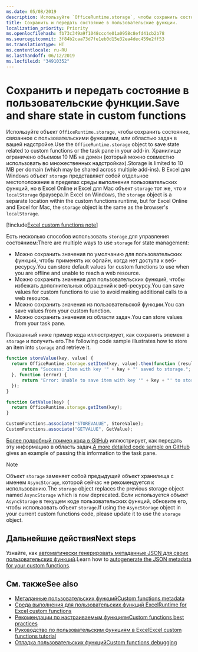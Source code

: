 ```yaml
---
ms.date: 05/08/2019
description: Используйте `OfficeRuntime.storage`, чтобы сохранить состояние с пользовательскими функциями.
title: Сохранить и передать состояние в пользовательские функции.
localization_priority: Priority
ms.openlocfilehash: fb73c349a9f1048ccc4e01a0958c8efd41cb2b78
ms.sourcegitcommit: 3f84b2caa73d7fe1eb0d15e32ea4dec459e2ff53
ms.translationtype: HT
ms.contentlocale: ru-RU
ms.lasthandoff: 06/12/2019
ms.locfileid: "34910352"
---
```

# <a name="save-and-share-state-in-custom-functions"></a><span data-ttu-id="cde40-103">Сохранить и передать состояние в пользовательские функции.</span><span class="sxs-lookup"><span data-stu-id="cde40-103">Save and share state in custom functions</span></span>

<span data-ttu-id="cde40-104">Используйте объект `OfficeRuntime.storage`, чтобы сохранить состояние, связанное с пользовательскими функциями, или областью задач в вашей надстройке.</span><span class="sxs-lookup"><span data-stu-id="cde40-104">Use the `OfficeRuntime.storage` object to save state related to custom functions or the task pane in your add-in.</span></span> <span data-ttu-id="cde40-105">Хранилище ограничено объемом 10 МБ на домен (который можно совместно использовать во множественных надстройках).</span><span class="sxs-lookup"><span data-stu-id="cde40-105">Storage is limited to 10 MB per domain (which may be shared across multiple add-ins).</span></span> <span data-ttu-id="cde40-106">В Excel для Windows объект `storage` представляет собой отдельное местоположение в пределах среды выполнения пользовательских функций, но в Excel Online и Excel для Mac объект `storage` тот же, что и `localStorage` браузера.</span><span class="sxs-lookup"><span data-stu-id="cde40-106">In Excel on Windows, the `storage` object is a separate location within the custom functions runtime, but for Excel Online and Excel for Mac, the `storage` object is the same as the browser's `localStorage`.</span></span>

[!include[Excel custom functions note](../includes/excel-custom-functions-note.md)]

<span data-ttu-id="cde40-107">Есть несколько способов использовать `storage` для управления состоянием:</span><span class="sxs-lookup"><span data-stu-id="cde40-107">There are multiple ways to use `storage` for state management:</span></span>

- <span data-ttu-id="cde40-108">Можно сохранить значения по умолчанию для пользовательских функций, чтобы применять их офлайн, когда нет доступа к веб-ресурсу.</span><span class="sxs-lookup"><span data-stu-id="cde40-108">You can store default values for custom functions to use when you are offline and unable to reach a web resource.</span></span>
- <span data-ttu-id="cde40-109">Можно сохранить значения для пользовательских функций, чтобы избежать дополнительных обращений к веб-ресурсу.</span><span class="sxs-lookup"><span data-stu-id="cde40-109">You can save values for custom functions to use to avoid making additional calls to a web resource.</span></span>
- <span data-ttu-id="cde40-110">Можно сохранить значения из пользовательской функции.</span><span class="sxs-lookup"><span data-stu-id="cde40-110">You can save values from your custom function.</span></span>
- <span data-ttu-id="cde40-111">Можно сохранить значения из области задач.</span><span class="sxs-lookup"><span data-stu-id="cde40-111">You can store values from your task pane.</span></span>

<span data-ttu-id="cde40-112">Показанный ниже пример кода иллюстрирует, как сохранить элемент в `storage` и получить его.</span><span class="sxs-lookup"><span data-stu-id="cde40-112">The following code sample illustrates how to store an item into `storage` and retrieve it.</span></span>

```js
function storeValue(key, value) {
  return OfficeRuntime.storage.setItem(key, value).then(function (result) {
      return "Success: Item with key '" + key + "' saved to storage.";
  }, function (error) {
      return "Error: Unable to save item with key '" + key + "' to storage. " + error;
  });
}

function GetValue(key) {
  return OfficeRuntime.storage.getItem(key);
}

CustomFunctions.associate("STOREVALUE", StoreValue);
CustomFunctions.associate("GETVALUE", GetValue);
```

<span data-ttu-id="cde40-113">[Более подробный пример кода в GitHub](https://github.com/OfficeDev/PnP-OfficeAddins/tree/master/Excel-custom-functions/AsyncStorage) иллюстрирует, как передать эту информацию в область задач.</span><span class="sxs-lookup"><span data-stu-id="cde40-113">[A more detailed code sample on GitHub](https://github.com/OfficeDev/PnP-OfficeAddins/tree/master/Excel-custom-functions/AsyncStorage) gives an example of passing this information to the task pane.</span></span>

>[!NOTE]
> <span data-ttu-id="cde40-114">Объект `storage` заменяет собой предыдущий объект хранилища с именем `AsyncStorage`, которой сейчас не рекомендуется к использованию.</span><span class="sxs-lookup"><span data-stu-id="cde40-114">The `storage` object replaces the previous storage object named `AsyncStorage` which is now deprecated.</span></span> <span data-ttu-id="cde40-115">Если используется объект `AsyncStorage` в текущем коде пользовательских функций, обновите его, чтобы использовать объект `storage`.</span><span class="sxs-lookup"><span data-stu-id="cde40-115">If using the `AsyncStorage` object in your current custom functions code, please update it to use the `storage` object.</span></span>

## <a name="next-steps"></a><span data-ttu-id="cde40-116">Дальнейшие действия</span><span class="sxs-lookup"><span data-stu-id="cde40-116">Next steps</span></span>
<span data-ttu-id="cde40-117">Узнайте, как [автоматически генерировать метаданные JSON для своих пользовательских функций](custom-functions-json-autogeneration.md).</span><span class="sxs-lookup"><span data-stu-id="cde40-117">Learn how to [autogenerate the JSON metadata for your custom functions](custom-functions-json-autogeneration.md).</span></span> 

## <a name="see-also"></a><span data-ttu-id="cde40-118">См. также</span><span class="sxs-lookup"><span data-stu-id="cde40-118">See also</span></span>

* [<span data-ttu-id="cde40-119">Метаданные пользовательских функций</span><span class="sxs-lookup"><span data-stu-id="cde40-119">Custom functions metadata</span></span>](custom-functions-json.md)
* [<span data-ttu-id="cde40-120">Среда выполнения для пользовательских функций Excel</span><span class="sxs-lookup"><span data-stu-id="cde40-120">Runtime for Excel custom functions</span></span>](custom-functions-runtime.md)
* [<span data-ttu-id="cde40-121">Рекомендации по настраиваемым функциям</span><span class="sxs-lookup"><span data-stu-id="cde40-121">Custom functions best practices</span></span>](custom-functions-best-practices.md)
* [<span data-ttu-id="cde40-122">Руководство по пользовательским функциям в Excel</span><span class="sxs-lookup"><span data-stu-id="cde40-122">Excel custom functions tutorial</span></span>](../tutorials/excel-tutorial-create-custom-functions.md)
* [<span data-ttu-id="cde40-123">Отладка пользовательских функций</span><span class="sxs-lookup"><span data-stu-id="cde40-123">Custom functions debugging</span></span>](custom-functions-debugging.md)
